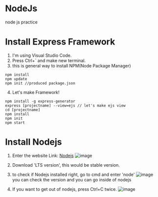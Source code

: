 # NodeJs 
node js practice<br>

# Install Express Framework

1. I'm using Visual Studio Code.
2. Press Ctrl+` and make new terminal.
3. this is general way to install NPM(Node Package Manager)
```
npm install
npm update 
npm init //produced package.json
```
4. Let's make Framework!
```
npm install -g express-generator
express [projectname] --view=ejs // let's make ejs view
cd [projectname]
npm install
npm init
npm start
```

# Install Nodejs


1. Enter the website Link: [Nodejs][nodejslink]
![image](https://user-images.githubusercontent.com/48408497/87496692-100afd00-c68f-11ea-823c-6a59ea3417a1.png)

[nodejslink]: https://nodejs.org/


2. Download 'LTS version', this would be stable version.
3. to check if Nodejs installed right, go to cmd and enter 'node'
![image](https://user-images.githubusercontent.com/48408497/87496766-303abc00-c68f-11ea-9c0e-0f12f055cb65.png)
<br>you can check the version and you can go inside of nodejs

4. If you want to get out of nodejs, press Ctrl+C twice.
![image](https://user-images.githubusercontent.com/48408497/87496811-434d8c00-c68f-11ea-892f-44f71fd9170b.png)


